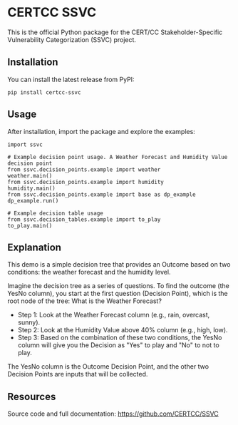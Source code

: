 CERTCC SSVC
===========

This is the official Python package for the CERT/CC Stakeholder-Specific Vulnerability Categorization (SSVC) project.

Installation
------------
You can install the latest release from PyPI:

    pip install certcc-ssvc

Usage
-----
After installation, import the package and explore the examples:

    import ssvc

    # Example decision point usage. A Weather Forecast and Humidity Value decision point
    from ssvc.decision_points.example import weather
    weather.main()
    from ssvc.decision_points.example import humidity
    humidity.main()
    from ssvc.decision_points.example import base as dp_example
    dp_example.run()

    # Example decision table usage
    from ssvc.decision_tables.example import to_play
    to_play.main()

Explanation
------

This demo is a simple decision tree that provides an Outcome based on two conditions: the weather forecast and the humidity level.

Imagine the decision tree as a series of questions. To find the outcome (the YesNo column), you start at the first question (Decision Point), which is the root node of the tree: What is the Weather Forecast?

* Step 1: Look at the Weather Forecast column (e.g., rain, overcast, sunny).
* Step 2: Look at the Humidity Value above 40% column (e.g., high, low).
* Step 3: Based on the combination of these two conditions, the YesNo column will give you the Decision as "Yes" to play and "No" to not to play.

The YesNo column is the Outcome Decision Point, and the other two Decision Points are inputs that will be collected. 


Resources
---------
Source code and full documentation:
https://github.com/CERTCC/SSVC
